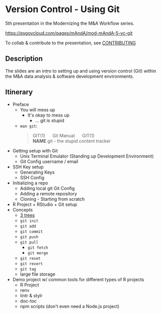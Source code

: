# Version Control - Using Git

5th presentation in the Modernizing the M&A Workflow series.

https://esgovcloud.com/pages/mAndA/mod-mAndA-5-vc-git

To collab & contribute to the presentation, see [CONTRIBUTING](CONTRIBUTING.md)

## Description

The slides are an intro to setting up and using version control (Git) within the M&A data analysis & software development environments.

## Itinerary

- Preface
    - You will mess up
        - It's okay to mess up
            - ... git is stupid
    - `man git`:
        > GIT(1) &nbsp;&nbsp;&nbsp;&nbsp; Git Manual &nbsp;&nbsp;&nbsp;&nbsp; GIT(1)<br>
        **NAME**
            git - the stupid content tracker
- Getting setup with Git
    - Unix Terminal Emulator (Standing up Development Environment)
    - Git Config username / email
- SSH Key setup
    - Generating Keys
    - SSH Config
- Initializing a repo
    - Adding local git Git Config
    - Adding a remote repository
    - Cloning - Starting from scratch
- R Project + RStudio + Git setup
- Concepts
    - [3 trees](https://www.atlassian.com/git/tutorials/undoing-changes/git-reset)
    - `git init`
    - `git add`
    - `git commit`
    - `git push`
    - `git pull`
        - `git fetch`
        - `git merge`
    - `git reset`
    - `git revert`
    - `git tag`
    - large file storage
- Demo project w/ common tools for different types of R projects
    - R Project
    - renv
    - lintr & stylr
    - doc-toc
    - npm scripts (don't even need a Node.js project)
